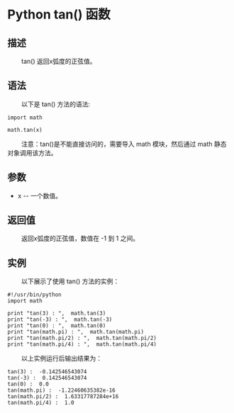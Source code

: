 # Python tan() 函数
## 描述
&#160;&#160;&#160;&#160;&#160;&#160;&#160;&#160;tan() 返回x弧度的正弦值。

## 语法
&#160;&#160;&#160;&#160;&#160;&#160;&#160;&#160;以下是 tan() 方法的语法:

```
import math

math.tan(x)
```

&#160;&#160;&#160;&#160;&#160;&#160;&#160;&#160;注意：tan()是不能直接访问的，需要导入 math 模块，然后通过 math 静态对象调用该方法。

## 参数
- x -- 一个数值。

## 返回值
&#160;&#160;&#160;&#160;&#160;&#160;&#160;&#160;返回x弧度的正弦值，数值在 -1 到 1 之间。

## 实例
&#160;&#160;&#160;&#160;&#160;&#160;&#160;&#160;以下展示了使用 tan() 方法的实例：

```
#!/usr/bin/python
import math

print "tan(3) : ",  math.tan(3)
print "tan(-3) : ",  math.tan(-3)
print "tan(0) : ",  math.tan(0)
print "tan(math.pi) : ",  math.tan(math.pi)
print "tan(math.pi/2) : ",  math.tan(math.pi/2)
print "tan(math.pi/4) : ",  math.tan(math.pi/4)
```

&#160;&#160;&#160;&#160;&#160;&#160;&#160;&#160;以上实例运行后输出结果为：

```
tan(3) :  -0.142546543074
tan(-3) :  0.142546543074
tan(0) :  0.0
tan(math.pi) :  -1.22460635382e-16
tan(math.pi/2) :  1.63317787284e+16
tan(math.pi/4) :  1.0
```
